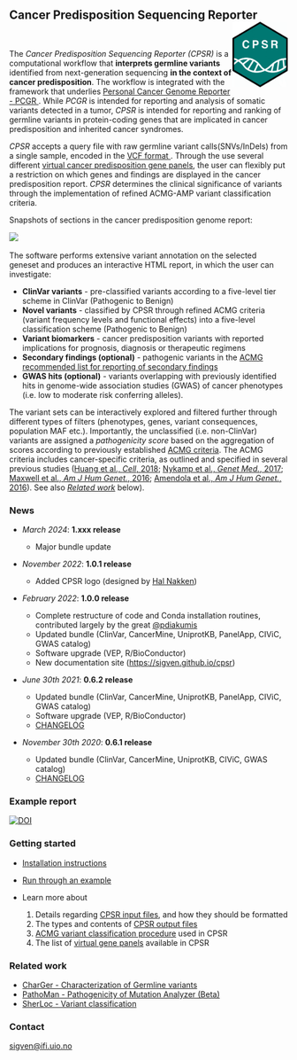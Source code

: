 <br>

## Cancer Predisposition Sequencing Reporter <a href="https://sigven.github.io/cpsr/"><img src="man/figures/logo.png" align="right" height="118" width="100"/></a>

<br>

The *Cancer Predisposition Sequencing Reporter (CPSR)* is a computational workflow that **interprets germline variants** identified from next-generation sequencing **in the context of cancer predisposition**. The workflow is integrated with the framework that underlies [Personal Cancer Genome Reporter - PCGR ](https://github.com/sigven/pcgr). While *PCGR* is intended for reporting and analysis of somatic variants detected in a tumor, *CPSR* is intended for reporting and ranking of germline variants in protein-coding genes that are implicated in cancer predisposition and inherited cancer syndromes.

*CPSR* accepts a query file with raw germline variant calls(SNVs/InDels) from a single sample, encoded in the [VCF format ](https://samtools.github.io/hts-specs/VCFv4.2.pdf). Through the use several different [virtual cancer predisposition gene panels](articles/virtual_panels.html), the user can flexibly put a restriction on which genes and findings are displayed in the cancer predisposition report. *CPSR* determines the clinical significance of variants through the implementation of refined ACMG-AMP variant classification criteria.

Snapshots of sections in the cancer predisposition genome report:

![](img/cpsr_views.png)

The software performs extensive variant annotation on the selected geneset and produces an interactive HTML report, in which the user can investigate:

* __ClinVar variants__ - pre-classified variants according to a five-level tier scheme in ClinVar (Pathogenic to Benign)
* __Novel variants__ - classified by CPSR through refined ACMG criteria (variant frequency levels and functional effects) into a five-level classification scheme (Pathogenic to Benign)
* __Variant biomarkers__ - cancer predisposition variants with reported implications for prognosis, diagnosis or therapeutic regimens
* __Secondary findings (optional)__ - pathogenic variants in the [ACMG recommended list for reporting of secondary findings](https://www.ncbi.nlm.nih.gov/clinvar/docs/acmg/)
* __GWAS hits (optional)__ - variants overlapping with previously identified hits in genome-wide association studies (GWAS) of cancer phenotypes (i.e. low to moderate risk conferring alleles).

The variant sets can be interactively explored and filtered further through different types of filters (phenotypes, genes, variant consequences, population MAF etc.). Importantly, the unclassified (i.e. non-ClinVar) variants are assigned a *pathogenicity score* based on the aggregation of scores according to previously established [ACMG criteria](https://www.ncbi.nlm.nih.gov/pubmed/25741868). The ACMG criteria includes cancer-specific criteria, as outlined and specified in several previous studies ([Huang et al., *Cell*, 2018](https://www.ncbi.nlm.nih.gov/pubmed/29625052); [Nykamp et al., *Genet Med.*, 2017](https://www.ncbi.nlm.nih.gov/pubmed/28492532); [Maxwell et al., *Am J Hum Genet.*, 2016](https://www.ncbi.nlm.nih.gov/pubmed/27153395); [Amendola et al., *Am J Hum Genet.*,  2016](https://www.ncbi.nlm.nih.gov/pubmed/27181684)). See also [*Related work*](https://github.com/sigven/cpsr#related-work) below).


### News

* *March 2024*: **1.xxx release**
  * Major bundle update

* *November 2022*: **1.0.1 release**
  * Added CPSR logo (designed by [Hal Nakken](https://halvetica.net))

* *February 2022*: **1.0.0 release**
  * Complete restructure of code and Conda installation routines, contributed largely by the great [@pdiakumis](https://github.com/pdiakumis)
  * Updated bundle (ClinVar, CancerMine, UniprotKB, PanelApp, CIViC, GWAS catalog)
  * Software upgrade (VEP, R/BioConductor)
  * New documentation site (https://sigven.github.io/cpsr)

* *June 30th 2021*: **0.6.2 release**
  * Updated bundle (ClinVar, CancerMine, UniprotKB, PanelApp, CIViC, GWAS catalog)
  * Software upgrade (VEP, R/BioConductor)
  * [CHANGELOG](http://cpsr.readthedocs.io/en/latest/CHANGELOG.html)
* *November 30th 2020*: **0.6.1 release**
  * Updated bundle (ClinVar, CancerMine, UniprotKB, CIViC, GWAS catalog)
  * [CHANGELOG](http://cpsr.readthedocs.io/en/latest/CHANGELOG.html)


### Example report

[![DOI](https://zenodo.org/badge/DOI/10.5281/zenodo.6223386.svg)](https://doi.org/10.5281/zenodo.6223386)

### Getting started

- [Installation instructions](articles/installation.html)
- [Run through an example](articles/running.html#example-run)
- Learn more about

   1) Details regarding [CPSR input files](articles/input.html), and how they should be formatted 
   2) The types and contents of [CPSR output files](articles/output.html)
   3) [ACMG variant classification procedure](articles/variant_classification.html) used in CPSR
   4) The list of [virtual gene panels](articles/virtual_panels.html) available in CPSR


### Related work

* [CharGer - Characterization of Germline variants](https://github.com/ding-lab/CharGer)
* [PathoMan - Pathogenicity of Mutation Analyzer (Beta)](https://pathoman.mskcc.org/)
* [SherLoc - Variant classification](https://www.invitae.com/en/variant-classification/)

### Contact

sigven@ifi.uio.no
